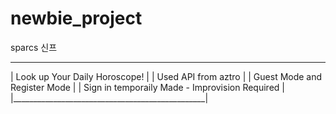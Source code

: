 # newbie_project
sparcs 신프
_________________________________________________
| Look up Your Daily Horoscope!                  |
| Used API from aztro                            |
| Guest Mode and Register Mode                   |
| Sign in temporaily Made - Improvision Required |
|________________________________________________|
